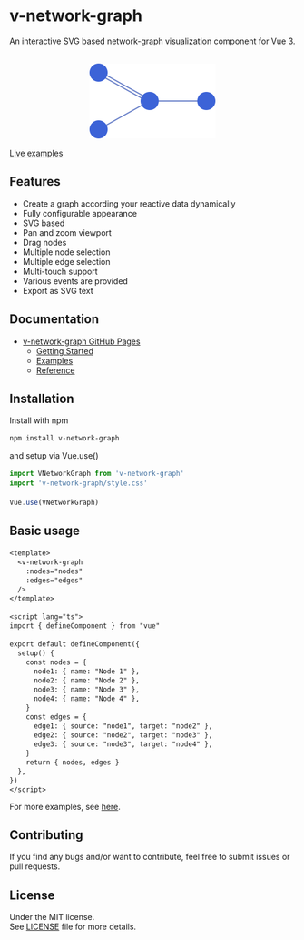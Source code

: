 
# v-network-graph

An interactive SVG based network-graph visualization component for Vue 3.

<p align="center">
  <br>
  <img src="./public/logo.svg" alt="logo of v-network-graph" width="222" height="132">
</p>

[Live examples](https://dash14.github.io/v-network-graph/examples/)

## Features

* Create a graph according your reactive data dynamically
* Fully configurable appearance
* SVG based
* Pan and zoom viewport
* Drag nodes
* Multiple node selection
* Multiple edge selection
* Multi-touch support
* Various events are provided
* Export as SVG text

## Documentation

* [v-network-graph GitHub Pages](https://dash14.github.io/v-network-graph/)
  * [Getting Started](https://dash14.github.io/v-network-graph/getting-started.html)
  * [Examples](https://dash14.github.io/v-network-graph/examples/)
  * [Reference](https://dash14.github.io/v-network-graph/reference.html)

## Installation

Install with npm

```sh
npm install v-network-graph
```

and setup via Vue.use()

```js
import VNetworkGraph from 'v-network-graph'
import 'v-network-graph/style.css'

Vue.use(VNetworkGraph)
```

## Basic usage

```vue
<template>
  <v-network-graph
    :nodes="nodes"
    :edges="edges"
  />
</template>

<script lang="ts">
import { defineComponent } from "vue"

export default defineComponent({
  setup() {
    const nodes = {
      node1: { name: "Node 1" },
      node2: { name: "Node 2" },
      node3: { name: "Node 3" },
      node4: { name: "Node 4" },
    }
    const edges = {
      edge1: { source: "node1", target: "node2" },
      edge2: { source: "node2", target: "node3" },
      edge3: { source: "node3", target: "node4" },
    }
    return { nodes, edges }
  },
})
</script>
```

For more examples, see [here](https://dash14.github.io/v-network-graph/examples/).

## Contributing

If you find any bugs and/or want to contribute, feel free to submit issues or pull requests.

## License

Under the MIT license.  
See [LICENSE](https://github.com/dash14/v-network-graph/blob/main/LICENSE) file for more details.

